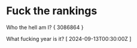 # Fuck the rankings

Who the hell am I?
{ 3086864 }

What fucking year is it?
[ 2024-09-13T00:30:00Z ]
